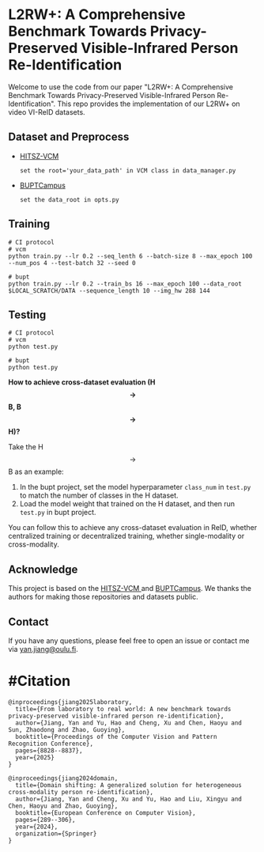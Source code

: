 # L2RW+: A Comprehensive Benchmark Towards Privacy-Preserved Visible-Infrared Person Re-Identification

Welcome to use the code from our paper "L2RW+: A Comprehensive Benchmark Towards Privacy-Preserved Visible-Infrared Person Re-Identification".  This repo provides the implementation of our L2RW+ on video VI-ReID datasets.

## Dataset and Preprocess

* [HITSZ-VCM ](https://github.com/VCM-project233/MITML)

  ````
  set the root='your_data_path' in VCM class in data_manager.py
  ````

* [BUPTCampus](https://github.com/dyhBUPT/BUPTCampus)

  ````
  set the data_root in opts.py
  ````

## Training

````
# CI protocol
# vcm
python train.py --lr 0.2 --seq_lenth 6 --batch-size 8 --max_epoch 100 --num_pos 4 --test-batch 32 --seed 0

# bupt
python train.py --lr 0.2 --train_bs 16 --max_epoch 100 --data_root $LOCAL_SCRATCH/DATA --sequence_length 10 --img_hw 288 144 
````

## Testing

````
# CI protocol
# vcm
python test.py

# bupt
python test.py
````

**How to achieve cross-dataset evaluation (H$$\rightarrow$$B, B$$\rightarrow$$H)?**

Take the H$$\rightarrow$$B as an example:

1. In the bupt project, set the model hyperparameter `class_num` in `test.py` to match the number of classes in the H dataset.
2. Load the model weight that trained on the H dataset, and then run `test.py` in bupt project.

You can follow this to achieve any cross-dataset evaluation in ReID, whether centralized training or decentralized training,  whether single-modality or cross-modality.

## Acknowledge

This project is based on the [HITSZ-VCM ](https://github.com/VCM-project233/MITML) and [BUPTCampus](https://github.com/dyhBUPT/BUPTCampus). We thanks the authors for making those repositories and datasets public.

## Contact

If you have any questions, please feel free to open an issue or contact me via yan.jiang@oulu.fi.

# #Citation

````
@inproceedings{jiang2025laboratory,
  title={From laboratory to real world: A new benchmark towards privacy-preserved visible-infrared person re-identification},
  author={Jiang, Yan and Yu, Hao and Cheng, Xu and Chen, Haoyu and Sun, Zhaodong and Zhao, Guoying},
  booktitle={Proceedings of the Computer Vision and Pattern Recognition Conference},
  pages={8828--8837},
  year={2025}
}

@inproceedings{jiang2024domain,
  title={Domain shifting: A generalized solution for heterogeneous cross-modality person re-identification},
  author={Jiang, Yan and Cheng, Xu and Yu, Hao and Liu, Xingyu and Chen, Haoyu and Zhao, Guoying},
  booktitle={European Conference on Computer Vision},
  pages={289--306},
  year={2024},
  organization={Springer}
}
````



